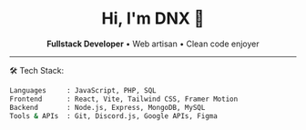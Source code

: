<h1 align="center">Hi, I'm DNX 👋</h1>

<p align="center">
  <strong>Fullstack Developer</strong> • Web artisan • Clean code enjoyer
</p>

---

🛠️ Tech Stack:
```bash
Languages     : JavaScript, PHP, SQL
Frontend      : React, Vite, Tailwind CSS, Framer Motion
Backend       : Node.js, Express, MongoDB, MySQL
Tools & APIs  : Git, Discord.js, Google APIs, Figma
